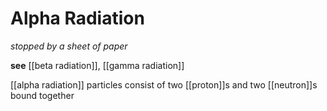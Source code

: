 # Alpha Radiation

_stopped by a sheet of paper_

**see** [[beta radiation]], [[gamma radiation]]

[[alpha radiation]] particles consist of two [[proton]]s and two [[neutron]]s bound together
